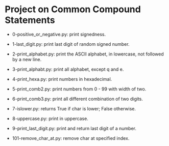 # Project on Common Compound Statements

* 0-positive_or_negative.py: print signedness.

* 1-last_digit.py: print last digit of random signed number.

* 2-print_alphabet.py: print the ASCII alphabet, in lowercase, not followed by a new line.

* 3-print_alphabt.py: print all alphabet, except q and e.

* 4-print_hexa.py: print numbers in hexadecimal.

* 5-print_comb2.py: print numbers from 0 - 99 with width of two.

* 6-print_comb3.py: print all different combination of two digits.

* 7-islower.py: returns True if char is lower; False otherwise.

* 8-uppercase.py: print in uppercase.

* 9-print_last_digit.py: print and return last digit of a number.

* 101-remove_char_at.py: remove char at specified index.



